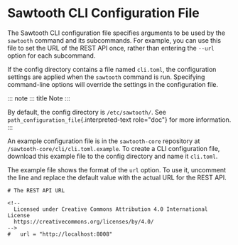 # Sawtooth CLI Configuration File

The Sawtooth CLI configuration file specifies arguments to be used by
the `sawtooth` command and its subcommands. For example, you can use
this file to set the URL of the REST API once, rather than entering the
`--url` option for each subcommand.

If the config directory contains a file named `cli.toml`, the
configuration settings are applied when the `sawtooth` command is run.
Specifying command-line options will override the settings in the
configuration file.

::: note
::: title
Note
:::

By default, the config directory is `/etc/sawtooth/`. See
`path_configuration_file`{.interpreted-text role="doc"} for more
information.
:::

An example configuration file is in the `sawtooth-core` repository at
`/sawtooth-core/cli/cli.toml.example`. To create a CLI configuration
file, download this example file to the config directory and name it
`cli.toml`.

The example file shows the format of the `url` option. To use it,
uncomment the line and replace the default value with the actual URL for
the REST API.

``` none
# The REST API URL

<!--
  Licensed under Creative Commons Attribution 4.0 International License
  https://creativecommons.org/licenses/by/4.0/
-->
#   url = "http://localhost:8008"
```
